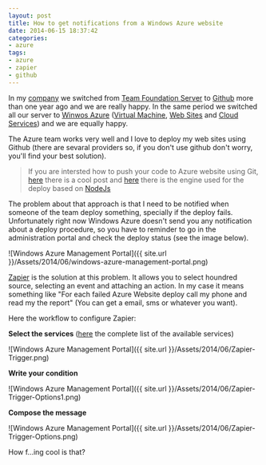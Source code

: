 ```yaml
---
layout: post
title: How to get notifications from a Windows Azure website
date: 2014-06-15 18:37:42
categories:
- azure
tags:
- azure
- zapier
- github
---
```


In my [company](http://gaia.is.it/) we switched from [Team Foundation Server](http://www.visualstudio.com/en-us/products/tfs-overview-vs.aspx) to [Github](http://www.github.com) more than one year ago and we are really happy. In the same period we switched all our server to [Winwos Azure](http://azure.microsoft.com/en-us/) ([Virtual Machine](http://azure.microsoft.com/en-us/services/virtual-machines/), [Web Sites](http://azure.microsoft.com/en-us/services/web-sites/) and [Cloud Services](http://azure.microsoft.com/en-us/services/cloud-services/)) and we are equally happy.

The Azure team works very well and I love to deploy my web sites using Github (there are sevaral providers so, if you don't use github don't worry, you'll find your best solution).

>If you are intersted how to push your code to Azure website using Git, [here](http://azure.microsoft.com/en-us/documentation/articles/web-sites-publish-source-control/) there is a cool post and [here](https://github.com/projectkudu/kudu) there is the engine used for the deploy based on [NodeJs](http://tostring.it/tag/#nodejs)

The problem about that approach is that I need to be notified when someone of the team deploy something, specially if the deploy fails.
Unfortunately right now Windows Azure doesn't send you any notification about a deploy procedure, so you have to reminder to go in the administration portal and check the deploy status (see the image below).

![Windows Azure Management Portal]({{ site.url }}/Assets/2014/06/windows-azure-management-portal.png)

[Zapier](https://zapier.com) is the solution at this problem. It allows you to select houndred source, selecting an event and attaching an action. 
In my case it means something like "For each failed Azure Website deploy call my phone and read my the report" (You can get a email, sms or whatever you want).

Here the workflow to configure Zapier:

**Select the services** ([here](https://zapier.com/zapbook/) the complete list of the available services)

![Windows Azure Management Portal]({{ site.url }}/Assets/2014/06/Zapier-Trigger.png)

**Write your condition**

![Windows Azure Management Portal]({{ site.url }}/Assets/2014/06/Zapier-Trigger-Options1.png)

**Compose the message**

![Windows Azure Management Portal]({{ site.url }}/Assets/2014/06/Zapier-Trigger-Options.png)

How f...ing cool is that?